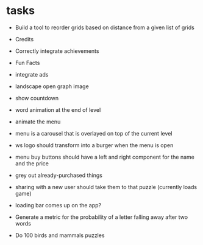 # tasks

- Build a tool to reorder grids based on distance from a given list of grids

- Credits
- Correctly integrate achievements
- Fun Facts

- integrate ads

- landscape open graph image

- show countdown
- word animation at the end of level

- animate the menu
- menu is a carousel that is overlayed on top of the current level
- ws logo should transform into a burger when the menu is open
- menu buy buttons should have a left and right component for the name and the price

- grey out already-purchased things
- sharing with a new user should take them to that puzzle (currently loads game)
- loading bar comes up on the app?
- Generate a metric for the probability of a letter falling away after two words
- Do 100 birds and mammals puzzles
